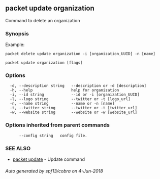 ## packet update organization

Command to delete an organization

### Synopsis

Example:
	
	packet delete update organization -i [organization_UUID] -n [name]
	

```
packet update organization [flags]
```

### Options

```
  -d, --description string   --description or -d [description]
  -h, --help                 help for organization
  -i, --id string            --id or -i [organization_UUID]
  -l, --logo string          --twitter or -t [logo_url]
  -n, --name string          --name or -n [name]
  -t, --twitter string       --twitter or -t [twitter_url]
  -w, --website string       --website or -w [website_url]
```

### Options inherited from parent commands

```
      --config string   config file.
```

### SEE ALSO

* [packet update](packet_update.md)	 - Update command

###### Auto generated by spf13/cobra on 4-Jun-2018
